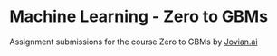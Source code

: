 # Machine Learning - Zero to GBMs

Assignment submissions for the course Zero to GBMs by [Jovian.ai](https://jovian.ai)
